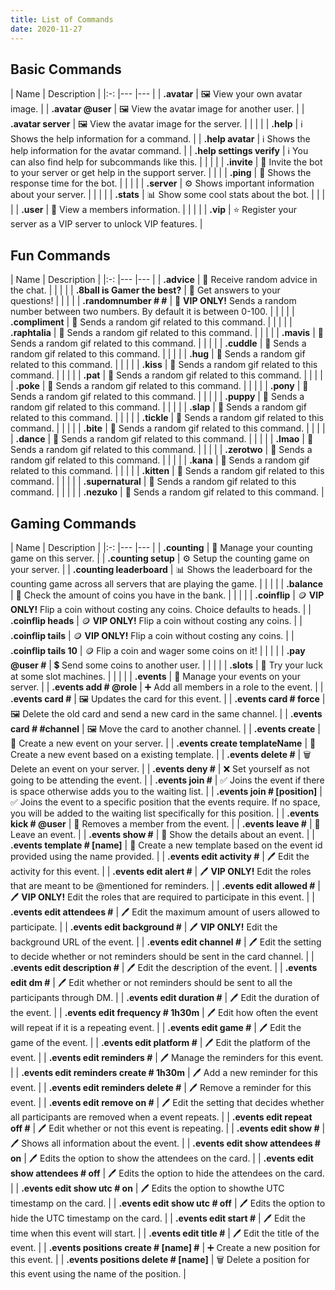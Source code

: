 ```yaml
---
title: List of Commands
date: 2020-11-27
---
```


## Basic Commands

| Name                       | Description    |
|:-:                         |---      |---             |
| **.avatar**                | 🖼️ View your own avatar image. |
| **.avatar @user**          | 🖼️ View the avatar image for another user. |
| **.avatar server**         | 🖼️ View the avatar image for the server. |
| | |
| **.help**                  | ℹ️ Shows the help information for a command. |
| **.help avatar**           | ℹ️ Shows the help information for the avatar command. |
| **.help settings verify**  | ℹ️ You can also find help for subcommands like this. |
| | |
| **.invite**                | 🔗 Invite the bot to your server or get help in the support server.
| | |
| **.ping**                  | 🏓 Shows the response time for the bot. |
| | |
| **.server**                | ⚙️ Shows important information about your server. |
| | |
| **.stats**                 | 📊 Show some cool stats about the bot. |
| | |
| **.user**                  | 👤 View a members information. |
| | |
| **.vip**                  | ⭐ Register your server as a VIP server to unlock VIP features. |

## Fun Commands

| Name                          | Description    |
|:-:                            |---      |---             |
| **.advice**                   | 💬 Receive random advice in the chat. |
| | |
| **.8ball is Gamer the best?** | 🔮 Get answers to your questions! |
| | |
| **.randomnumber # #**         | 🔢 **VIP ONLY!** Sends a random number between two numbers. By default it is between 0-100. |
| | |
| **.compliment**               | 🎉 Sends a random gif related to this command. |
| | |
| **.raphtalia**                | 🎉 Sends a random gif related to this command. |
| | |
| **.mavis**                    | 🎉 Sends a random gif related to this command. |
| | |
| **.cuddle**                   | 🎉 Sends a random gif related to this command. |
| | |
| **.hug**                      | 🎉 Sends a random gif related to this command. |
| | |
| **.kiss**                     | 🎉 Sends a random gif related to this command. |
| | |
| **.pat**                      | 🎉 Sends a random gif related to this command. |
| | |
| **.poke**                     | 🎉 Sends a random gif related to this command. |
| | |
| **.pony**                     | 🎉 Sends a random gif related to this command. |
| | |
| **.puppy**                    | 🎉 Sends a random gif related to this command. |
| | |
| **.slap**                     | 🎉 Sends a random gif related to this command. |
| | |
| **.tickle**                   | 🎉 Sends a random gif related to this command. |
| | |
| **.bite**                     | 🎉 Sends a random gif related to this command. |
| | |
| **.dance**                    | 🎉 Sends a random gif related to this command. |
| | |
| **.lmao**                     | 🎉 Sends a random gif related to this command. |
| | |
| **.zerotwo**                  | 🎉 Sends a random gif related to this command. |
| | |
| **.kana**                     | 🎉 Sends a random gif related to this command. |
| | |
| **.kitten**                   | 🎉 Sends a random gif related to this command. |
| | |
| **.supernatural**             | 🎉 Sends a random gif related to this command. |
| | |
| **.nezuko**                   | 🎉 Sends a random gif related to this command. |

## Gaming Commands

| Name                       | Description    |
|:-:                         |---      |---             |
| **.counting**              | 🔢 Manage your counting game on this server. |
| **.counting setup**        | ⚙️ Setup the counting game on your server.   |
| **.counting leaderboard**  | 📊 Shows the leaderboard for the counting game across all servers that are playing the game. |
| | |
| **.balance**  | 🏦 Check the amount of coins you have in the bank. |
| | |
| **.coinflip**  | 🪙 **VIP ONLY!** Flip a coin without costing any coins. Choice defaults to heads. |
| **.coinflip heads**  | 🪙 **VIP ONLY!** Flip a coin without costing any coins. |
| **.coinflip tails**  | 🪙 **VIP ONLY!** Flip a coin without costing any coins. |
| **.coinflip tails 10**  | 🪙 Flip a coin and wager some coins on it! |
| | |
| **.pay @user #** | 💲 Send some coins to another user. |
| | |
| **.slots** | 🎰 Try your luck at some slot machines. |
| | |
| **.events** | 📆 Manage your events on your server. |
| **.events add # @role** | ➕ Add all members in a role to the event. |
| **.events card #** | 🖼️ Updates the card for this event. |
| **.events card # force** | 🖼️ Delete the old card and send a new card in the same channel. |
| **.events card # #channel** | 🖼️ Move the card to another channel. |
| **.events create** | 📆 Create a new event on your server. |
| **.events create templateName** | 📆 Create a new event based on a existing template. |
| **.events delete #** | 🗑️ Delete an event on your server. |
| **.events deny #** | ❌ Set yourself as not going to be attending the event. |
| **.events join #** | ✅ Joins the event if there is space otherwise adds you to the waiting list. |
| **.events join # [position]** | ✅ Joins the event to a specific position that the events require. If no space, you will be added to the waiting list specifically for this position. |
| **.events kick # @user** | 👟 Removes a member from the event. |
| **.events leave #** | 👋 Leave an event. |
| **.events show #** | 📓 Show the details about an event. |
| **.events template # [name]** | 💾 Create a new template based on the event id provided using the name provided. |
| **.events edit activity #** | 🖊️ Edit the activity for this event. |
| **.events edit alert #** | 🖊️ **VIP ONLY!** Edit the roles that are meant to be @mentioned for reminders. |
| **.events edit allowed #** | 🖊️ **VIP ONLY!** Edit the roles that are required to participate in this event. |
| **.events edit attendees #** | 🖊️ Edit the maximum amount of users allowed to participate. |
| **.events edit background #** | 🖊️ **VIP ONLY!** Edit the background URL of the event. |
| **.events edit channel #** | 🖊️ Edit the setting to decide whether or not reminders should be sent in the card channel. |
| **.events edit description #** | 🖊️ Edit the description of the event. |
| **.events edit dm #** | 🖊️ Edit whether or not reminders should be sent to all the participants through DM. |
| **.events edit duration #** | 🖊️ Edit the duration of the event. |
| **.events edit frequency # 1h30m** | 🖊️ Edit how often the event will repeat if it is a repeating event. |
| **.events edit game #** | 🖊️ Edit the game of the event. |
| **.events edit platform #** | 🖊️ Edit the platform of the event. |
| **.events edit reminders #** | 🖊️ Manage the reminders for this event. |
| **.events edit reminders create # 1h30m** | 🖊️ Add a new reminder for this event. |
| **.events edit reminders delete #** | 🖊️ Remove a reminder for this event. |
| **.events edit remove on #** | 🖊️ Edit the setting that decides whether all participants are removed when a event repeats. |
| **.events edit repeat off #** | 🖊️ Edit whether or not this event is repeating. |
| **.events edit show #** | 🖊️ Shows all information about the event. |
| **.events edit show attendees # on** | 🖊️ Edits the option to show the attendees on the card. |
| **.events edit show attendees # off** | 🖊️ Edits the option to hide the attendees on the card. |
| **.events edit show utc # on** | 🖊️ Edits the option to showthe UTC timestamp on the card. |
| **.events edit show utc # off** | 🖊️ Edits the option to hide the UTC timestamp on the card. |
| **.events edit start #** | 🖊️ Edit the time when this event will start. |
| **.events edit title #** | 🖊️ Edit the title of the event. |
| **.events positions create # [name] #** | ➕ Create a new position for this event. |
| **.events positions delete # [name]** | 🗑️ Delete a position for this event using the name of the position. |


